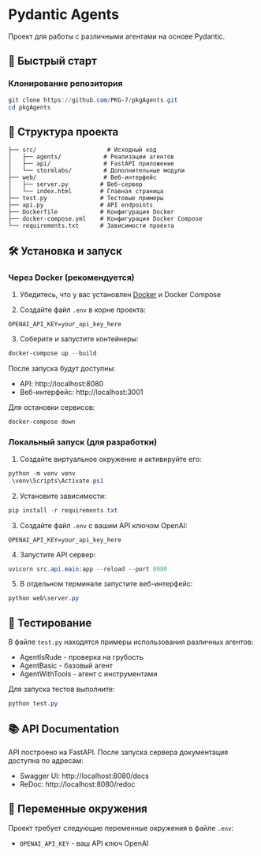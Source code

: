 # Pydantic Agents

Проект для работы с различными агентами на основе Pydantic.

## 🚀 Быстрый старт

### Клонирование репозитория

```powershell
git clone https://github.com/PKG-7/pkgAgents.git
cd pkgAgents
```

## 📁 Структура проекта

```
├── src/                    # Исходный код
│   ├── agents/            # Реализации агентов
│   ├── api/               # FastAPI приложение
│   └── stormlabs/         # Дополнительные модули
├── web/                   # Веб-интерфейс
│   ├── server.py         # Веб-сервер
│   └── index.html        # Главная страница
├── test.py               # Тестовые примеры
├── api.py                # API endpoints
├── Dockerfile            # Конфигурация Docker
├── docker-compose.yml    # Конфигурация Docker Compose
└── requirements.txt      # Зависимости проекта
```

## 🛠 Установка и запуск

### Через Docker (рекомендуется)

1. Убедитесь, что у вас установлен [Docker](https://www.docker.com/products/docker-desktop/) и Docker Compose

2. Создайте файл `.env` в корне проекта:

```
OPENAI_API_KEY=your_api_key_here
```

3. Соберите и запустите контейнеры:

```powershell
docker-compose up --build
```

После запуска будут доступны:

-   API: http://localhost:8080
-   Веб-интерфейс: http://localhost:3001

Для остановки сервисов:

```powershell
docker-compose down
```

### Локальный запуск (для разработки)

1. Создайте виртуальное окружение и активируйте его:

```powershell
python -m venv venv
.\venv\Scripts\Activate.ps1
```

2. Установите зависимости:

```powershell
pip install -r requirements.txt
```

3. Создайте файл `.env` с вашим API ключом OpenAI:

```
OPENAI_API_KEY=your_api_key_here
```

4. Запустите API сервер:

```powershell
uvicorn src.api.main:app --reload --port 8080
```

5. В отдельном терминале запустите веб-интерфейс:

```powershell
python web\server.py
```

## 🧪 Тестирование

В файле `test.py` находятся примеры использования различных агентов:

-   AgentIsRude - проверка на грубость
-   AgentBasic - базовый агент
-   AgentWithTools - агент с инструментами

Для запуска тестов выполните:

```powershell
python test.py
```

## 📚 API Documentation

API построено на FastAPI. После запуска сервера документация доступна по адресам:

-   Swagger UI: http://localhost:8080/docs
-   ReDoc: http://localhost:8080/redoc

## 🔑 Переменные окружения

Проект требует следующие переменные окружения в файле `.env`:

-   `OPENAI_API_KEY` - ваш API ключ OpenAI
